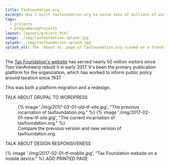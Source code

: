 ```yaml
---
title: TaxFoundation.org
excerpt: How I built taxfoundation.org to serve tens of millions of users per year with clarity and accessibility in mind.
tags:
  - projects
  - programmingProjects
layout: layouts/project.html
image: ./img/taxfoundation-splash.jpg
splash: ./img/taxfoundation-splash.jpg
splash_alt: The 'About Us' page of taxfoundation.org viewed on a trendy MacBook Pro surrounded by chic decor serving no purpose.
---
```


The [Tax Foundation's website](https://taxfoundation.org) has served nearly 50 million visitors since Tom VanAntwerp rebuilt it in early 2017. It's been the primary publication platform for the organization, which has worked to inform public policy around taxation since 1937.

This was both a platform migration and a redesign.

TALK ABOUT DRUPAL TO WORDPRESS

<figure class="images__two-side-by-side">
  {% image './img/2017-02-01-old-tf-site.jpg', "The previous incarnation of taxfoundation.org." %}
  {% image './img/2017-02-01-new-tf-site.jpg', "The current incarnation of taxfoundation.org." %}
  <figcaption>Compare the previous version and new version of taxfoundation.org.</figcaption>
</figure>

TALK ABOUT DESIGN RESPONSIVENESS

{% image './img/2017-02-01-tf-mobile.jpg', "Tax Foundation website on a mobile device." %}
ADD PRINTED PAGE